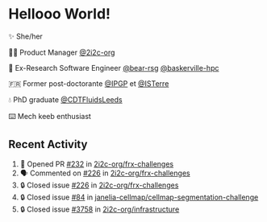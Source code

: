# Hellooo World!

✨ She/her

👩‍💻 Product Manager [@2i2c-org](https://2i2c.org/)

🐻 Ex-Research Software Engineer [@bear-rsg](https://github.com/bear-rsg) [@baskerville-hpc](https://github.com/baskerville-hpc) 

🇫🇷 Former post-doctorante [@IPGP](https://github.com/IPGP) et [@ISTerre](https://www.isterre.fr/) 

💧 PhD graduate [@CDTFluidsLeeds](https://fluid-dynamics.leeds.ac.uk/) 

⌨️ Mech keeb enthusiast 

## Recent Activity 

<!--START_SECTION:activity-->
1. 💪 Opened PR [#232](https://github.com/2i2c-org/frx-challenges/pull/232) in [2i2c-org/frx-challenges](https://github.com/2i2c-org/frx-challenges)
2. 🗣 Commented on [#226](https://github.com/2i2c-org/frx-challenges/issues/226#issuecomment-2631216482) in [2i2c-org/frx-challenges](https://github.com/2i2c-org/frx-challenges)
3. 🔒 Closed issue [#226](https://github.com/2i2c-org/frx-challenges/issues/226) in [2i2c-org/frx-challenges](https://github.com/2i2c-org/frx-challenges)
4. 🔒 Closed issue [#84](https://github.com/janelia-cellmap/cellmap-segmentation-challenge/issues/84) in [janelia-cellmap/cellmap-segmentation-challenge](https://github.com/janelia-cellmap/cellmap-segmentation-challenge)
5. 🔒 Closed issue [#3758](https://github.com/2i2c-org/infrastructure/issues/3758) in [2i2c-org/infrastructure](https://github.com/2i2c-org/infrastructure)
<!--END_SECTION:activity-->
